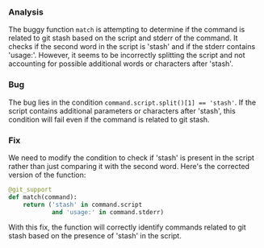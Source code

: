 ### Analysis
The buggy function `match` is attempting to determine if the command is related to git stash based on the script and stderr of the command. It checks if the second word in the script is 'stash' and if the stderr contains 'usage:'. However, it seems to be incorrectly splitting the script and not accounting for possible additional words or characters after 'stash'. 

### Bug
The bug lies in the condition `command.script.split()[1] == 'stash'`. If the script contains additional parameters or characters after 'stash', this condition will fail even if the command is related to git stash.

### Fix
We need to modify the condition to check if 'stash' is present in the script rather than just comparing it with the second word. Here's the corrected version of the function:

```python
@git_support
def match(command):
    return ('stash' in command.script
            and 'usage:' in command.stderr)
```

With this fix, the function will correctly identify commands related to git stash based on the presence of 'stash' in the script.